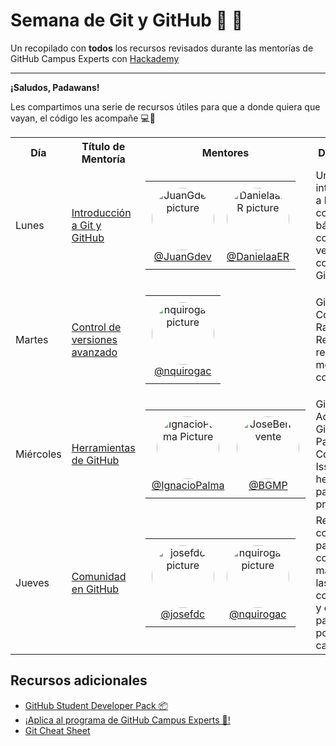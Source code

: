 # Semana de Git y GitHub 🚩 🌟
Un recopilado con **todos** los recursos revisados durante las mentorías de GitHub Campus Experts con [Hackademy](https://www.hackademy.lat/)

---
**¡Saludos, Padawans!**

Les compartimos una serie de recursos útiles para que a donde quiera que vayan, el código les acompañe 💻💯

<table>
  <tr>
    <th>Día</th>
    <th>Título de Mentoría</th>
    <th>Mentores</th>
    <th>Descripción</th>
  </tr>
  <tr>
    <td>Lunes</td>
    <td><a href="https://github.com/DanielaaER/Preguntas-Git">Introducción a Git y GitHub</a></td>
    <td>
      <table align="center" style="border: none;">
        <tr style="border: none;">
          <td align="center" style="padding: 10px; border: none;">
            <img src="https://avatars.githubusercontent.com/u/73394216?v=4" alt="JuanGdev picture" width="100" height="100" style="border-radius:50%;"><br>
            <a href="https://github.com/JuanGdev">@JuanGdev</a>
          </td>
          <td align="center" style="padding: 10px; border: none;">
            <img src="https://avatars.githubusercontent.com/u/96072855?v=4" alt="DanielaaER picture" width="100" height="100" style="border-radius:50%;"><br>
            <a href="https://github.com/DanielaaER">@DanielaaER</a>
          </td>
        </tr>
      </table>
    </td>
    <td>Una introducción a los conceptos básicos del control de versiones con Git y GitHub</td>
  </tr>
  <tr>
    <td>Martes</td>
    <td><a href="https://github.com/nquirogac/Hackademy">Control de versiones avanzado</a></td>
    <td>
      <table align="center" style="border: none;">
        <tr style="border: none;">
          <td align="center" style="padding: 10px; border: none;">
            <img src="https://avatars.githubusercontent.com/u/69173681?v=4" alt="nquirogac picture" width="100" height="100" style="border-radius:50%;"><br>
            <a href="https://github.com/nquirogac">@nquirogac</a>
          </td>
        </tr>
      </table>
    </td>
    <td>GitHub Codespaces, Ramas, Pull Request, git rebase, merge conflicts</td>
  </tr>
  <tr>
    <td>Miércoles</td>
    <td><a href="https://github.com/BGMP/HackademyDia3">Herramientas de GitHub</a></td>
    <td>
      <table align="center" style="border: none;">
        <tr style="border: none;">
          <td align="center" style="padding: 10px; border: none;">
            <img src="https://avatars.githubusercontent.com/u/81819758?v=4" alt="IgnacioPalma Picture" width="100" height="100" style="border-radius:50%;"><br>
            <a href="https://github.com/IgnacioPalma">@IgnacioPalma</a>
          </td>
          <td align="center" style="padding: 10px; border: none;">
            <img src="https://avatars.githubusercontent.com/u/26081543?v=4" alt="JoseBenavente" width="100" height="100" style="border-radius:50%;"><br>
            <a href="https://github.com/BGMP">@BGMP</a>
          </td>
        </tr>
      </table>
    </td>
    <td>GitHub Actions, GitHub Pages, Copilot, Issues y más herramientas para tus proyectos</td>
  </tr>
  <tr>
    <td>Jueves</td>
    <td><a href="https://github.com/josefdc/Comunidad-en-GitHub">Comunidad en GitHub</a></td>
    <td>
      <table align="center" style="border: none;">
        <tr style="border: none;">
          <td align="center" style="padding: 10px; border: none;">
            <img src="https://avatars.githubusercontent.com/u/77589315?v=4" alt="josefdc picture" width="100" height="100" style="border-radius:50%;"><br>
            <a href="https://github.com/josefdc">@josefdc</a>
          </td>
          <td align="center" style="padding: 10px; border: none;">
            <img src="https://avatars.githubusercontent.com/u/69173681?v=4" alt="nquirogac picture" width="100" height="100" style="border-radius:50%;"><br>
            <a href="https://github.com/nquirogac">@nquirogac</a>
          </td>
        </tr>
      </table>
    </td>
    <td>Recursos y consejos para que conozcas más sobre las comunidades y eventos para potenciar tu carrera</td>
  </tr>
</table>

## Recursos adicionales

- [GitHub Student Developer Pack 📦](https://education.github.com/benefits?utm_source=2024-07-08-GITANDGITHUBMENTORINGFORHACKADEMY)
- [¡Aplica al programa de GitHub Campus Experts 🚩!](https://education.github.com/campus_experts)
- [Git Cheat Sheet](https://education.github.com/git-cheat-sheet-education.pdf)

